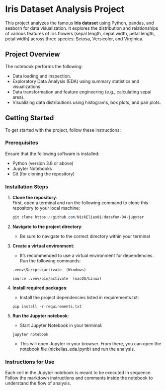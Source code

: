 # Iris Dataset Analysis Project

This project analyzes the famous **Iris dataset** using Python, pandas, and seaborn for data visualization. It explores the distribution and relationships of various features of iris flowers (sepal length, sepal width, petal length, petal width) across three species: Setosa, Versicolor, and Virginica.

## Project Overview

The notebook performs the following:
- Data loading and inspection.
- Exploratory Data Analysis (EDA) using summary statistics and visualizations.
- Data transformation and feature engineering (e.g., calculating sepal area).
- Visualizing data distributions using histograms, box plots, and pair plots.

## Getting Started

To get started with the project, follow these instructions:

### Prerequisites

Ensure that the following software is installed:
- Python (version 3.8 or above)
- Jupyter Notebooks
- Git (for cloning the repository)

### Installation Steps

1. **Clone the repository**:  
   First, open a terminal and run the following command to clone this repository to your local machine:
   
   ```powershell
   git clone https://github.com/NickElias01/datafun-04-jupyter
   ```


2. **Navigate to the project directory**:
    - Be sure to navigate to the correct directory within your terminal


3. **Create a virtual environment**:
    - It’s recommended to use a virtual environment for dependencies. Run the following commands:
    ``` 
    .venv\Scripts\activate  (Windows) 
    ```
    ``` 
    source .venv/bin/activate  (macOS/Linux) 
    ```

4. **Install required packages**:
    - Install the project dependencies listed in requirements.txt:
    ```
    pip install -r requirements.txt
    ```


5. **Run the Jupyter notebook**:
    - Start Jupyter Notebook in your terminal:

    ```
    jupyter notebook
    ```    
    - This will open Jupyter in your browser. From there, you can open the notebook file (nickelias_eda.ipynb) and run the analysis.


### Instructions for Use
Each cell in the Jupyter notebook is meant to be executed in sequence.
Follow the markdown instructions and comments inside the notebook to understand the flow of analysis.
